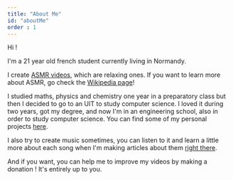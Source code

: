 ```yaml
---
title: "About Me"
id: "aboutMe"
order : 1
---
```


Hi !

I'm a 21 year old french student currently living in Normandy.

I create [ASMR videos](https://www.youtube.com/user/Zoruasmr "my channel"), which are relaxing ones. If you want to learn more about ASMR, go check the [Wikipedia page](http://en.wikipedia.org/wiki/Autonomous_sensory_meridian_response "wikipedia asmr")!

I studied maths, physics and chemistry one year in a preparatory class but then I decided to go to an UIT to study computer science. I loved it during two years, got my degree, and now I'm in an engineering school, also in order to study computer science. You can find some of my personal projects [here](http://www.zoru.co/category/projects/ "projects").

I also try to create music sometimes, you can listen to it and learn a little more about each song when I'm making articles about them [right there](http://www.zoru.co/category/music/ "music").

And if you want, you can help me to improve my videos by making a donation ! It's entirely up to you.
